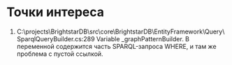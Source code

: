# Точки интереса

 1. C:\projects\BrightstarDB\src\core\BrightstarDB\EntityFramework\Query\SparqlQueryBuilder.cs:289 Variable _graphPatternBuilder. В переменной содержится часть SPARQL-запроса WHERE, и там же проблема с пустой ссылкой.
 
